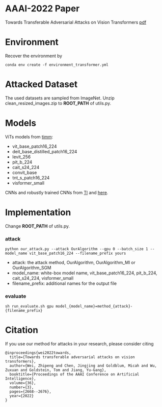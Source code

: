 # AAAI-2022 Paper
Towards Transferable Adversarial Attacks on Vision Transformers [pdf](https://ojs.aaai.org/index.php/AAAI/article/download/20169/19928)

# Environment
Recover the environment by
```
conda env create -f environment_transformer.yml
```

# Attacked Dataset
The used datasets are sampled from ImageNet. Unzip clean_resized_images.zip to **ROOT_PATH** of utils.py.

# Models
ViTs models from [timm](https://github.com/rwightman/pytorch-image-models): 
* vit_base_patch16_224
* deit_base_distilled_patch16_224
* levit_256
* pit_b_224
* cait_s24_224
* convit_base
* tnt_s_patch16_224
* visformer_small   

CNNs and robustly trained CNNs from [TI](https://github.com/dongyp13/Translation-Invariant-Attacks) and [here](https://github.com/tensorflow/models/tree/benchmark/research/adv_imagenet_models).

# Implementation
Change **ROOT_PATH** of utils.py.
### attack
```
python our_attack.py --attack OurAlgorithm --gpu 0 --batch_size 1 --model_name vit_base_patch16_224 --filename_prefix yours 
```
* attack: the attack method, OurAlgorithm, OurAlgorithm_MI or OurAlgorithm_SGM
* model_name: white-box model name, vit_base_patch16_224, pit_b_224, cait_s24_224, visformer_small
* filename_prefix: additional names for the output file

### evaluate
```
sh run_evaluate.sh gpu model_{model_name}=method_{attack}-{filename_prefix}
```

# Citation
If you use our method for attacks in your research, please consider citing
```
@inproceedings{wei2022towards,
  title={Towards transferable adversarial attacks on vision transformers},
  author={Wei, Zhipeng and Chen, Jingjing and Goldblum, Micah and Wu, Zuxuan and Goldstein, Tom and Jiang, Yu-Gang},
  booktitle={Proceedings of the AAAI Conference on Artificial Intelligence},
  volume={36},
  number={3},
  pages={2668--2676},
  year={2022}
}
```
